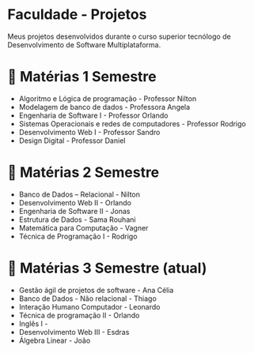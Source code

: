 # Faculdade - Projetos
Meus projetos desenvolvidos durante o curso superior tecnólogo de Desenvolvimento de Software Multiplataforma.

# :closed_book: Matérias 1 Semestre 

- Algoritmo e Lógica de programação - Professor Nilton <br/>
- Modelagem de banco de dados - Professora Angela <br/>
- Engenharia de Software I - Professor Orlando <br/>
- Sistemas Operacionais e redes de computadores - Professor Rodrigo <br/>
- Desenvolvimento Web I - Professor Sandro <br/>
- Design Digital - Professor Daniel <br/>

# :closed_book: Matérias 2 Semestre 

- Banco de Dados – Relacional - Nilton <br/>
- Desenvolvimento Web II - Orlando <br/>
- Engenharia de Software II - Jonas <br/>
- Estrutura de Dados - Sama Rouhani  <br/>
- Matemática para Computação - Vagner <br/>
- Técnica de Programação I - Rodrigo  <br/>

# :closed_book: Matérias 3 Semestre (atual)

- Gestão ágil de projetos de software - Ana Célia <br/>
- Banco de Dados - Não relacional - Thiago <br/>
- Interação Humano Computador - Leonardo <br/>
- Técnica de programação II - Orlando <br/>
- Inglês I - <br/>
- Desenvolvimento Web III - Esdras <br/>
- Álgebra Linear - João <br/>
